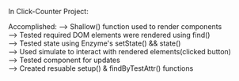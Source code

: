 In Click-Counter Project: 

Accomplished: 
--> Shallow() function used to render components <br/>
--> Tested required DOM elements were rendered using find()<br/>
--> Tested state using Enzyme's setState() && state()<br/>
--> Used simulate to interact with rendered elements(clicked button)<br/>
--> Tested component for updates<br/>
--> Created resuable setup() & findByTestAttr() functions<br/>

